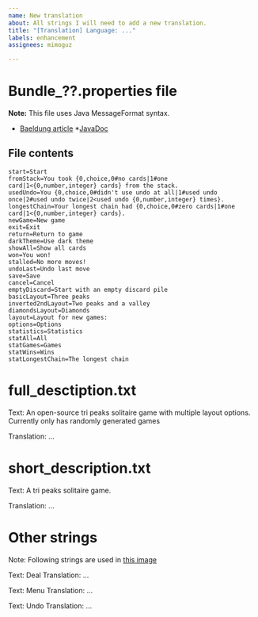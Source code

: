 ```yaml
---
name: New translation
about: All strings I will need to add a new translation.
title: "[Translation] Language: ..."
labels: enhancement
assignees: mimoguz

---
```


# Bundle_??.properties file

**Note:** This file uses Java MessageFormat syntax.

* [Baeldung article](https://www.baeldung.com/java-localization-messages-formatting)
*[JavaDoc](https://docs.oracle.com/javase/7/docs/api/java/text/MessageFormat.html)

## File contents

    start=Start
    fromStack=You took {0,choice,0#no cards|1#one card|1<{0,number,integer} cards} from the stack.
    usedUndo=You {0,choice,0#didn't use undo at all|1#used undo once|2#used undo twice|2<used undo {0,number,integer} times}.
    longestChain=Your longest chain had {0,choice,0#zero cards|1#one card|1<{0,number,integer} cards}.
    newGame=New game
    exit=Exit
    return=Return to game
    darkTheme=Use dark theme
    showAll=Show all cards
    won=You won!
    stalled=No more moves!
    undoLast=Undo last move
    save=Save
    cancel=Cancel
    emptyDiscard=Start with an empty discard pile
    basicLayout=Three peaks
    inverted2ndLayout=Two peaks and a valley
    diamondsLayout=Diamonds
    layout=Layout for new games:
    options=Options
    statistics=Statistics
    statAll=All
    statGames=Games
    statWins=Wins
    statLongestChain=The longest chain

# full_desctiption.txt

Text: An open-source tri peaks solitaire game with multiple layout options. Currently only has randomly generated games

Translation: ...

# short_description.txt

Text: A tri peaks solitaire game.

Translation: ...

# Other strings

Note: Following strings are used in [this image](https://github.com/mimoguz/tripeaks-gdx/blob/main/fastlane/metadata/android/en-US/images/phoneScreenshots/2.png)

Text: Deal
Translation: ...

Text: Menu
Translation: ...

Text: Undo
Translation: ...
